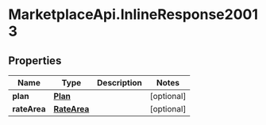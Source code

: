 # MarketplaceApi.InlineResponse20013

## Properties
Name | Type | Description | Notes
------------ | ------------- | ------------- | -------------
**plan** | [**Plan**](Plan.md) |  | [optional] 
**rateArea** | [**RateArea**](RateArea.md) |  | [optional] 


